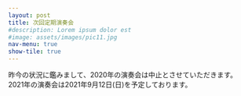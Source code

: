 ```yaml
---
layout: post
title: 次回定期演奏会
#description: Lorem ipsum dolor est
#image: assets/images/pic11.jpg
nav-menu: true
show-tile: true
---
```


<p>
昨今の状況に鑑みまして、2020年の演奏会は中止とさせていただきます。<br>
2021年の演奏会は2021年9月12日(日)を予定しております。
</p>
